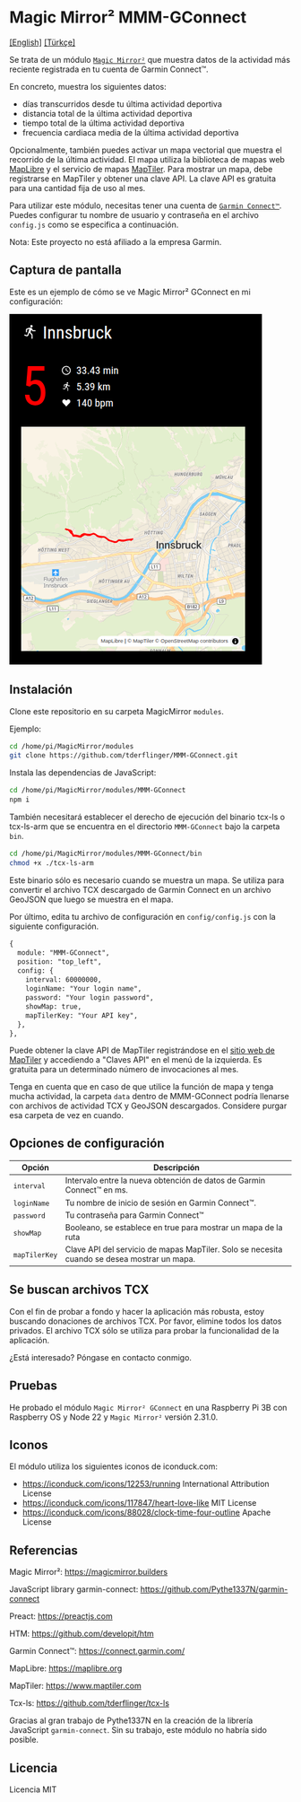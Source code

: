 # Magic Mirror² MMM-GConnect

[[English]](./README.md) [[Türkçe]](./README-tr.md)

Se trata de un módulo [`Magic Mirror²`](https://magicmirror.builders/) que muestra datos de la actividad más reciente registrada
en tu cuenta de Garmin Connect™.

En concreto, muestra los siguientes datos:
- días transcurridos desde tu última actividad deportiva
- distancia total de la última actividad deportiva
- tiempo total de la última actividad deportiva
- frecuencia cardiaca media de la última actividad deportiva

Opcionalmente, también puedes activar un mapa vectorial que muestra el recorrido de la última actividad. El mapa
utiliza la biblioteca de mapas web [MapLibre](https://maplibre.org) y el servicio de mapas [MapTiler](https://www.maptiler.com). Para mostrar un mapa,
debe registrarse en MapTiler y obtener una clave API. La clave API es gratuita para una cantidad fija de uso al mes.


Para utilizar este módulo, necesitas tener una cuenta de [`Garmin Connect™`](https://connect.garmin.com/). Puedes configurar
tu nombre de usuario y contraseña en el archivo `config.js` como se especifica a continuación.

Nota: Este proyecto no está afiliado a la empresa Garmin.

## Captura de pantalla

Este es un ejemplo de cómo se ve Magic Mirror² GConnect en mi configuración:

![Magic Mirror² GConnect exmaple screen](./doc/screenshot-MMM-GConnect-Up.png)

## Instalación

Clone este repositorio en su carpeta MagicMirror `modules`.

Ejemplo:

```bash
cd /home/pi/MagicMirror/modules
git clone https://github.com/tderflinger/MMM-GConnect.git
```

Instala las dependencias de JavaScript:

```bash
cd /home/pi/MagicMirror/modules/MMM-GConnect
npm i
```

También necesitará establecer el derecho de ejecución del binario tcx-ls o tcx-ls-arm que se encuentra en el directorio `MMM-GConnect` bajo la carpeta `bin`.

```bash
cd /home/pi/MagicMirror/modules/MMM-GConnect/bin
chmod +x ./tcx-ls-arm
```

Este binario sólo es necesario cuando se muestra un mapa. Se utiliza para convertir el archivo TCX descargado de Garmin Connect en un archivo GeoJSON que luego se muestra en el mapa.

Por último, edita tu archivo de configuración en `config/config.js` con la siguiente configuración.

```
{	
  module: "MMM-GConnect",
  position: "top_left",
  config: {
    interval: 60000000,
    loginName: "Your login name",
    password: "Your login password",
    showMap: true,
    mapTilerKey: "Your API key",
  },
},
```

Puede obtener la clave API de MapTiler registrándose en el [sitio web de MapTiler](https://www.maptiler.com) y accediendo a "Claves API" en el menú de la izquierda. Es gratuita para un determinado número de invocaciones al mes.

Tenga en cuenta que en caso de que utilice la función de mapa y tenga mucha actividad, la carpeta `data` dentro de MMM-GConnect podría llenarse con archivos de actividad TCX y GeoJSON descargados. Considere purgar esa carpeta
de vez en cuando.


## Opciones de configuración
| **Opción**        | **Descripción** |
| --- | --- |
| `interval`      | Intervalo entre la nueva obtención de datos de Garmin Connect™ en ms. |
| `loginName`      | Tu nombre de inicio de sesión en Garmin Connect™. |
| `password`      | Tu contraseña para Garmin Connect™ |
| `showMap`      | Booleano, se establece en true para mostrar un mapa de la ruta |
| `mapTilerKey`      | Clave API del servicio de mapas MapTiler. Solo se necesita cuando se desea mostrar un mapa. |

## Se buscan archivos TCX

Con el fin de probar a fondo y hacer la aplicación más robusta, estoy buscando donaciones de archivos TCX.
Por favor, elimine todos los datos privados. El archivo TCX sólo se utiliza para probar la funcionalidad de la aplicación.

¿Está interesado? Póngase en contacto conmigo.

## Pruebas

He probado el módulo `Magic Mirror² GConnect` en una Raspberry Pi 3B con Raspberry OS
y Node 22 y `Magic Mirror²` versión 2.31.0.

## Iconos

El módulo utiliza los siguientes iconos de iconduck.com:

- https://iconduck.com/icons/12253/running International Attribution License
- https://iconduck.com/icons/117847/heart-love-like MIT License
- https://iconduck.com/icons/88028/clock-time-four-outline Apache License

## Referencias

Magic Mirror²: https://magicmirror.builders

JavaScript library garmin-connect: https://github.com/Pythe1337N/garmin-connect

Preact: https://preactjs.com

HTM: https://github.com/developit/htm

Garmin Connect™: https://connect.garmin.com/

MapLibre: https://maplibre.org

MapTiler: https://www.maptiler.com

Tcx-ls: https://github.com/tderflinger/tcx-ls

Gracias al gran trabajo de Pythe1337N en la creación de la librería JavaScript `garmin-connect`.
Sin su trabajo, este módulo no habría sido posible.

## Licencia

Licencia MIT